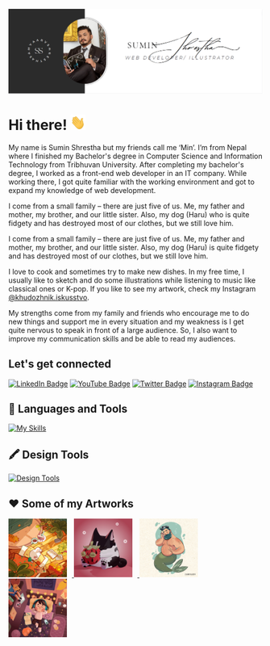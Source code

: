 ![Banner Image](bannerimage.png)

# Hi there! <img src="wave.gif" width="30px" height="30px" />

<!--
**samvaarv/samvaarv** is a ✨ _special_ ✨ repository because its `README.md` (this file) appears on your GitHub profile.

Here are some ideas to get you started:

- 🔭 I’m currently working on ...
- 🌱 I’m currently learning ...
- 👯 I’m looking to collaborate on ...
- 🤔 I’m looking for help with ...
- 💬 Ask me about ...
- 📫 How to reach me: ...
- 😄 Pronouns: ...
- ⚡ Fun fact: ...
-->

My name is Sumin Shrestha but my friends call me ‘Min’. I’m from Nepal
where I finished my Bachelor's degree in Computer Science and
Information Technology from Tribhuvan University. After completing my
bachelor's degree, I worked as a front-end web developer in an IT
company. While working there, I got quite familiar with the working
environment and got to expand my knowledge of web development.

I come from a small family – there are just five of us. Me, my father
and mother, my brother, and our little sister. Also, my dog (Haru) who is
quite fidgety and has destroyed most of our clothes, but we still love
him.

I come from a small family – there are just five of us. Me, my father
and mother, my brother, and our little sister. Also, my dog (Haru) is
quite fidgety and has destroyed most of our clothes, but we still love
him.

I love to cook and sometimes try to make new dishes. In my free time,
I usually like to sketch and do some illustrations while listening to
music like classical ones or K-pop. If you like to see my artwork,
check my Instagram [@khudozhnik.iskusstvo](https://www.instagram.com/khudozhnik.iskusstvo/).

My strengths come from my family and friends who encourage me to do
new things and support me in every situation and my weakness is I get
quite nervous to speak in front of a large audience. So, I also want
to improve my communication skills and be able to read my audiences.

## Let's get connected

[![LinkedIn Badge](https://img.shields.io/badge/LINKEDIN-0183BF?style=flat-square&labelColor=0183BF&logo=linkedin&logoColor=white&link=https://www.linkedin.com/in/sumin-shrestha/)](https://www.linkedin.com/in/sumin-shrestha/)
[![YouTube Badge](https://img.shields.io/badge/Facebook-1877F2?style=flat-square&logo=facebook&logoColor=white&link=https://www.youtube.com/channel/UCvn-c8MnpjythwWKDi5qMvA)](https://www.youtube.com/channel/UCvn-c8MnpjythwWKDi5qMvA)
[![Twitter Badge](https://img.shields.io/badge/TWITTER-24A9E2?style=flat-square&labelColor=24A9E2&logo=twitter&logoColor=white&link=https://twitter.com/samvaarv)](https://twitter.com/samvaarv)
[![Instagram Badge](https://img.shields.io/badge/INSTAGRAM-2C689E?style=flat-square&labelColor=2C689E&logo=instagram&logoColor=white&link=https://www.instagram.com/khudozhnik.iskusstvo/)](https://www.instagram.com/khudozhnik.iskusstvo/)

## 🔧 Languages and Tools

[![My Skills](https://skillicons.dev/icons?i=html,css,js,jquery,bootstrap,c,cpp,maven,java,eclipse,vue)](https://skillicons.dev)

## 🖍 Design Tools

[![Design Tools](https://skillicons.dev/icons?i=figma,ps,ai,xd)](https://skillicons.dev)

## ❤ Some of my Artworks

<a href="https://www.instagram.com/p/CSzhXu9K6qO/">
  <img src="p1.jpg" alt="instagram image" width="23%" style="padding-right:2%"/>
</a>
<a href="https://www.instagram.com/p/CRA6CITjN52/">
  <img src="p2.jpg" alt="instagram image" width="23%" style="padding-right:2%" />
</a>
<a href="https://www.instagram.com/p/CdxoMQfJFmf/">
  <img src="p3.jpg" alt="instagram image" width="23%" style="padding-right:2%" />
</a>
<a href="https://www.instagram.com/p/Cg3lyXsJZnG/">
  <img src="p4.jpg" alt="instagram image" width="23%" />
</a>
